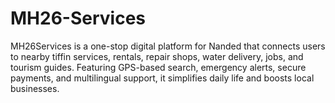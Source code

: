 # MH26-Services
MH26Services is a one-stop digital platform for Nanded that connects users to nearby tiffin services, rentals, repair shops, water delivery, jobs, and tourism guides. Featuring GPS-based search, emergency alerts, secure payments, and multilingual support, it simplifies daily life and boosts local businesses.
